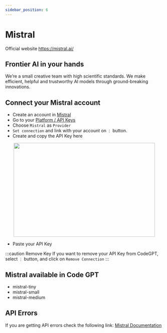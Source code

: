 ```yaml
---
sidebar_position: 6
---
```


# Mistral
Official website https://mistral.ai/

## Frontier AI in your hands
We’re a small creative team with high scientific standards. We make efficient, helpful and trustworthy AI models through ground-breaking innovations.

## Connect your Mistral account
- Create an account in [Mistral](https://auth.mistral.ai/ui/login)
- Go to your [Platform / API Keys](https://console.mistral.ai/users/api-keys/)
- Choose `Mistral` as `Provider`
- `Set connection` and link with your account on `⋮` button.
- Create and copy the API Key here
<p align="center">
      <img width="450" height="300" src="https://github.com/davila7/code-gpt-docs/assets/37567214/bd736fe1-f302-4a2d-a308-3b1ef9dec728" />
</p>
 
- Paste your API Key

:::caution Remove Key
If you want to remove your API Key from CodeGPT, select `⋮` button, and click on `Remove Connection`
:::

## Mistral available in Code GPT
- mistral-tiny
- mistral-small
- mistral-medium

## API Errors
If you are getting API errors check the following link: [Mistral Documentation](https://docs.mistral.ai/)

